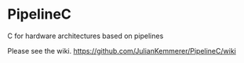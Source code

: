 # PipelineC
C for hardware architectures based on pipelines

Please see the wiki. https://github.com/JulianKemmerer/PipelineC/wiki


